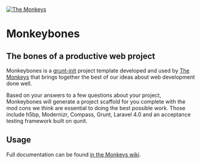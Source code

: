 [![The Monkeys](http://www.themonkeys.com.au/img/monkey_logo.png)](http://www.themonkeys.com.au/)

Monkeybones
===========
## The bones of a productive web project

Monkeybones is a [grunt-init](https://github.com/gruntjs/grunt-init) project template developed and used by
[The Monkeys][1] that brings together the best of our ideas about web development done well.

Based on your answers to a few questions about your project, Monkeybones will generate a project scaffold for you
complete with the mod cons we think are essential to doing the best possible work. Those include h5bp, Modernizr,
Compass, Grunt, Laravel 4.0 and an acceptance testing framework built on qunit.

Usage
-----
Full documentation can be found [in the Monkeys wiki][2].




[1]: http://www.themonkeys.com.au/
[2]: https://wiki.monkeylabs.com.au/doku.php?id=howtos:development_procedures:starting_a_new_project#scaffold_the_project